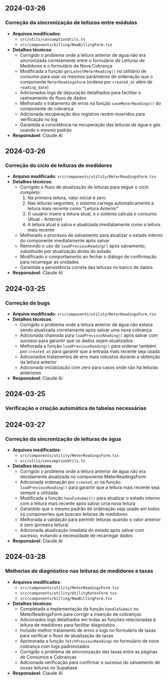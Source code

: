 ## 2024-03-26
### Correção da sincronização de leituras entre módulos
- **Arquivos modificados**: 
  - `src/utils/consumptionUtils.ts`
  - `src/components/billing/NewBillingForm.tsx`
- **Detalhes técnicos**:
  - Corrigido o problema onde a leitura anterior de água não era sincronizada corretamente entre o formulário de Leituras de Medidores e o formulário de Nova Cobrança
  - Modificada a função `getLatestMeterReading()` no utilitário de consumo para usar os mesmos parâmetros de ordenação que o componente `MeterReadingsForm` (ordena por `created_at` além de `reading_date`)
  - Adicionados logs de depuração detalhados para facilitar o rastreamento do fluxo de dados
  - Melhorado o tratamento de erros na função `saveMeterReadings()` do componente de cobrança
  - Adicionada recuperação dos registros recém-inseridos para verificação no log
  - Garantida a consistência na recuperação das leituras de água e gás usando o mesmo padrão
- **Responsável**: Claude AI

## 2024-03-26
### Correção do ciclo de leituras de medidores
- **Arquivo modificado**: `src/components/utility/MeterReadingsForm.tsx`
- **Detalhes técnicos**:
  - Corrigido o fluxo de atualização de leituras para seguir o ciclo completo:
    1. Na primeira leitura, valor inicial é zero
    2. Nas leituras seguintes, o sistema carrega automaticamente a leitura mais recente como "Leitura Anterior"
    3. O usuário insere a leitura atual, e o sistema calcula o consumo (Atual - Anterior)
    4. A leitura atual é salva e atualizada imediatamente como a leitura mais recente
  - Melhorado o processo de salvamento para atualizar o estado interno do componente imediatamente após salvar
  - Removido o uso de `loadPreviousReading()` após salvamento, substituído por atualização direta do estado
  - Modificado o comportamento ao fechar o diálogo de confirmação para recarregar as unidades
  - Garantida a persistência correta das leituras no banco de dados
- **Responsável**: Claude AI

## 2024-03-25
### Correção de bugs
- **Arquivo modificado**: `src/components/utility/MeterReadingsForm.tsx`
- **Detalhes técnicos**:
  - Corrigido o problema onde a leitura anterior de água não estava sendo atualizada corretamente após salvar uma nova cobrança
  - Adicionada chamada para `loadPreviousReading()` após salvar com sucesso para garantir que os dados sejam atualizados
  - Melhorada a função `loadPreviousReading()` para ordenar também por `created_at` para garantir que a entrada mais recente seja usada
  - Adicionados tratamentos de erro mais robustos durante a obtenção da leitura anterior
  - Adicionada inicialização com zero para casos onde não há leituras anteriores
- **Responsável**: Claude AI

## 2024-03-25
### Verificação e criação automática de tabelas necessárias 

## 2024-03-27
### Correção da sincronização de leituras de água
- **Arquivos modificados**: 
  - `src/components/utility/MeterReadingsForm.tsx`
  - `src/utils/consumptionUtils.ts`
- **Detalhes técnicos**:
  - Corrigido o problema onde a leitura anterior de água não era devidamente atualizada no componente MeterReadingsForm
  - Adicionada ordenação por `created_at` na função `loadPreviousReading()` para garantir que a leitura mais recente seja sempre a utilizada
  - Modificada a função `handleSubmit()` para atualizar o estado interno com a leitura mais recente após salvar uma nova leitura
  - Garantido que o mesmo padrão de ordenação seja usado em todos os componentes que buscam leituras de medidores
  - Melhorada a validação para permitir leituras quando o valor anterior é zero (primeira leitura)
  - Adicionada atualização imediata do estado após salvar com sucesso, evitando a necessidade de recarregar dados
- **Responsável**: Claude AI

## 2024-03-28
### Melhorias de diagnóstico nas leituras de medidores e taxas
- **Arquivos modificados**: 
  - `src/components/utility/MeterReadingsForm.tsx`
  - `src/components/utility/UtilityRatesForm.tsx`  
  - `src/components/billing/NewBillingForm.tsx`
- **Detalhes técnicos**:
  - Completada a implementação da função `handleSubmit` no MeterReadingsForm para corrigir a inserção de cobranças
  - Adicionados logs detalhados em todas as funções relacionadas à leitura de medidores para facilitar diagnóstico
  - Incluído melhor tratamento de erros e logs no formulário de taxas para verificar o fluxo de atualização de taxas
  - Aprimorada a função `fetchPreviousReadings` no formulário de nova cobrança com logs padronizados
  - Corrigido o problema de sincronização das taxas entre as páginas de Consumos e Cobranças
  - Adicionada verificação para confirmar o sucesso do salvamento de novas leituras no Supabase
- **Responsável**: Claude AI 